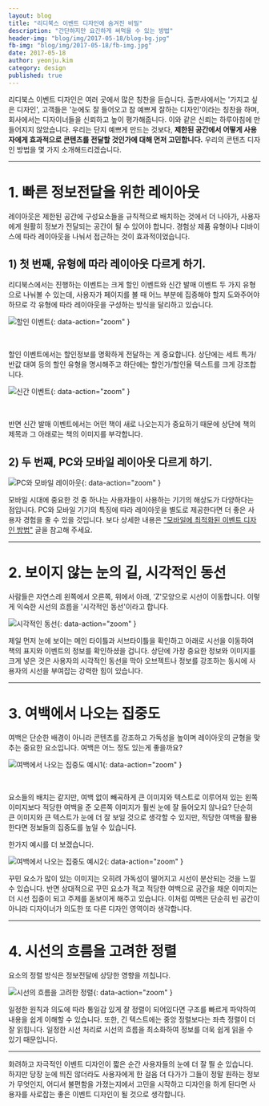 ```yaml
---
layout: blog
title: "리디북스 이벤트 디자인에 숨겨진 비밀"
description: "간단하지만 요긴하게 써먹을 수 있는 방법"
header-img: "blog/img/2017-05-18/blog-bg.jpg"
fb-img: "blog/img/2017-05-18/fb-img.jpg"
date: 2017-05-18
author: yeonju.kim
category: design
published: true
---
```


리디북스 이벤트 디자인은 여러 곳에서 많은 칭찬을 듣습니다. 출판사에서는 '가지고 싶은 디자인', 고객들은 '눈에도 잘 들어오고 참 예쁘게 잘하는 디자인'이라는 칭찬을 하며, 회사에서는 디자이너들을 신뢰하고 높이 평가해줍니다. 이와 같은 신뢰는 하루아침에 만들어지지 않았습니다. 우리는 단지 예쁘게 만드는 것보다, **제한된 공간에서 어떻게 사용자에게 효과적으로 콘텐츠를 전달할 것인가에 대해 먼저 고민합니다.** 우리의 콘텐츠 디자인 방법을 몇 가지 소개해드리겠습니다.

---

# 1. 빠른 정보전달을 위한 레이아웃

레이아웃은 제한된 공간에 구성요소들을 규칙적으로 배치하는 것에서 더 나아가, 사용자에게 원활히 정보가 전달되는 공간이 될 수 있어야 합니다. 경험상 제품 유형이나 디바이스에 따라 레이아웃을 나눠서 접근하는 것이 효과적이었습니다.

## 1) 첫 번째, 유형에 따라 레이아웃 다르게 하기.
리디북스에서는 진행하는 이벤트는 크게 할인 이벤트와 신간 발매 이벤트 두 가지 유형으로 나눠볼 수 있는데, 사용자가 페이지를 볼 때 어느 부분에 집중해야 할지 도와주어야 하므로 각 유형에 따라 레이아웃을 구성하는 방식을 달리하고 있습니다. 

![할인 이벤트](/blog/img/2017-05-18/01.jpg){: data-action="zoom" }

<br>

할인 이벤트에서는 할인정보를 명확하게 전달하는 게 중요합니다. 상단에는 세트 특가/반값 대여 등의 할인 유형을 명시해주고 하단에는 할인가/할인율 텍스트를 크게 강조합니다.

![신간 이벤트](/blog/img/2017-05-18/02.jpg){: data-action="zoom" }

<br>

반면 신간 발매 이벤트에서는 어떤 책이 새로 나오는지가 중요하기 때문에 상단에 책의 제목과 그 아래로는 책의 이미지를 부각합니다.


## 2) 두 번째, PC와 모바일 레이아웃 다르게 하기.

![PC와 모바일 레이아웃](/blog/img/2017-05-18/03.jpg){: data-action="zoom" }

모바일 시대에 중요한 것 중 하나는 사용자들이 사용하는 기기의 해상도가 다양하다는 점입니다. PC와 모바일 기기의 특징에 따라 레이아웃을 별도로 제공한다면 더 좋은 사용자 경험을 줄 수 있을 것입니다. 보다 상세한 내용은 ["모바일에 최적화된 이벤트 디자인 방법"](https://www.ridicorp.com/blog/2017/01/15/mobile-event/) 글을 참고해 주세요.


---

# 2. 보이지 않는 눈의 길, 시각적인 동선

사람들은 자연스레 왼쪽에서 오른쪽, 위에서 아래, 'Z'모양으로 시선이 이동합니다. 이렇게 익숙한 시선의 흐름을 '시각적인 동선'이라고 합니다.

![시각적인 동선](/blog/img/2017-05-18/04.jpg){: data-action="zoom" }

제일 먼저 눈에 보이는 메인 타이틀과 서브타이틀을 확인하고 아래로 시선을 이동하여 책의 표지와 이벤트의 정보를 확인하셨을 겁니다. 상단에 가장 중요한 정보와 이미지를 크게 넣은 것은 사용자의 시각적인 동선을 막아 오브젝트나 정보를 강조하는 동시에 사용자의 시선을 부여잡는 강력한 힘이 있습니다. 

---

# 3. 여백에서 나오는 집중도

여백은 단순한 배경이 아니라 콘텐츠를 강조하고 가독성을 높이며 레이아웃의 균형을 맞추는 중요한 요소입니다. 여백은 어느 정도 있는게 좋을까요?

![여백에서 나오는 집중도 예시1](/blog/img/2017-05-18/05.jpg){: data-action="zoom" }

<br>

요소들의 배치는 같지만, 여백 없이 빼곡하게 큰 이미지와 텍스트로 이루어져 있는 왼쪽 이미지보다 적당한 여백을 준 오른쪽 이미지가 훨씬 눈에 잘 들어오지 않나요? 단순히 큰 이미지와 큰 텍스트가 눈에 더 잘 보일 것으로 생각할 수 있지만, 적당한 여백을 활용한다면 정보들의 집중도를 높일 수 있습니다.

한가지 예시를 더 보겠습니다. 

![여백에서 나오는 집중도 예시2](/blog/img/2017-05-18/06.jpg){: data-action="zoom" }

꾸민 요소가 많이 있는 이미지는 오히려 가독성이 떨어지고 시선이 분산되는 것을 느낄 수 있습니다. 반면 상대적으로 꾸민 요소가 적고 적당한 여백으로 공간을 채운 이미지는 더 시선 집중이 되고 주제를 돋보이게 해주고 있습니다. 이처럼 여백은 단순히 빈 공간이 아니라 디자이너가 의도한 또 다른 디자인 영역이라 생각합니다.

---

# 4. 시선의 흐름을 고려한 정렬

요소의 정렬 방식은 정보전달에 상당한 영향을 끼칩니다.

![시선의 흐름을 고려한 정렬](/blog/img/2017-05-18/07.jpg){: data-action="zoom" }

일정한 원칙과 의도에 따라 통일감 있게 잘 정렬이 되어있다면 구조를 빠르게 파악하여 내용을 쉽게 이해할 수 있습니다. 또한, 긴 텍스트에는 중앙 정렬보다는 좌측 정렬이 더 잘 읽힙니다. 일정한 시선 처리로 시선의 흐름을 최소화하여 정보를 더욱 쉽게 읽을 수 있기 때문입니다.

---

화려하고 자극적인 이벤트 디자인이 짧은 순간 사용자들의 눈에 더 잘 띌 순 있습니다. 하지만 당장 눈에 띄진 않더라도 사용자에게 한 걸음 더 다가가 그들이 정말 원하는 정보가 무엇인지, 어디서 불편함을 가졌는지에서 고민을 시작하고 디자인을 하게 된다면 사용자를 사로잡는 좋은 이벤트 디자인이 될 것으로 생각합니다.
